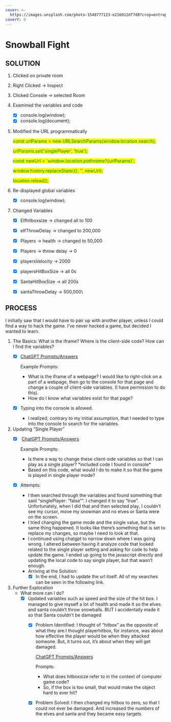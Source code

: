 ```yaml
---
cover: >-
  https://images.unsplash.com/photo-1548777123-e216912df7d8?crop=entropy&cs=srgb&fm=jpg&ixid=M3wxOTcwMjR8MHwxfHNlYXJjaHwxMHx8c25vdyUyMHNhbnRhJTIwZWx2ZXN8ZW58MHx8fHwxNzA0NzU2MjQyfDA&ixlib=rb-4.0.3&q=85
coverY: 0
---
```


# Snowball Fight

## SOLUTION

1. Clicked on private room
2. Right Clicked → Inspect
3. Clicked Console → selected Room
4. Examined the variables and code
   * [x] console.log(window);
   * [x] console.log(document);
5.  Modified the URL programmatically

    <mark style="color:green;">const urlParams = new URLSearchParams(window.location.search);</mark>

    <mark style="color:green;">urlParams.set('singlePlayer', 'true');</mark>

    <mark style="color:green;">const newUrl = \`${window.location.pathname}?${urlParams}\`;</mark>

    <mark style="color:green;">window.history.replaceState({}, '', newUrl);</mark>

    <mark style="color:green;">location.reload();</mark>&#x20;
6. Re-displayed global variables
   * [x] console.log(window);
7. Changed Variables
   * [x] Elfhitboxsize → changed all to 100
   * [x] elfThrowDelay → changed to 200,000
   * [x] Players → health → changed to 50,000
   * [x] Players → throw delay → 0
   * [x] playersVelocity → 2000
   * [x] playersHitBoxSize → all 0s
   * [x] SantaHitBoxSize → all 200s
   * [x] santaThrowDelay → 500,000\


## PROCESS

I initially saw that I would have to pair up with another player, unless I could find a way to hack the game. I’ve never hacked a game, but decided I wanted to learn.

1. The Basics: What is the iframe? Where is the client-side code? How can I find the variables?&#x20;
   *   [x] [ChatGPT Prompts/Answers](https://chat.openai.com/share/df7207c3-0c83-45c8-a3c9-87390ddc7d71)

       Example Prompts:&#x20;

       * What is the iframe of a webpage? I would like to right-click on a part of a webpage, then go to the console for that page and change a couple of client-side variables. (I have permission to do this).
       * How do I know what variables exist for that page?
   * [x] Typing into the console is allowed.&#x20;
     * I realized, contrary to my initial assumption, that I needed to type into the console to search for the variables.
2. Updating “Single Player”
   *   [x] &#x20;[ChatGPT Prompts/Answers](https://chat.openai.com/share/6ca29cb8-9d2f-4c4e-b2f9-acd6b9957cef)

       &#x20;Example Prompts:&#x20;

       * Is there a way to change these client-side variables so that I can play as a single player? \*included code I found in console\*
       * Based on this code, what would I do to make it so that the game is played in single player mode?
   * [x] Attempts:
     * I then searched through the variables and found something that said “singlePlayer: “false””. I changed it to say “true”. Unfortunately, when I did that and then selected play, I couldn’t see my cursor, move my snowman and no elves or Santa were on the screen.
     * I tried changing the game mode and the single value, but the same thing happened. It looks like there’s something that is set to replace my changes, so maybe I need to look at that.&#x20;
     * I continued using chatgpt to narrow down where I was going wrong. I altered between having it analyze code that looked related to the single player setting and asking for code to help update the game. I ended up going to the javascript directly and updating the local code to say single player, but that wasn’t enough.&#x20;
     * Arriving at the Solution:
       * [x] In the end, I had to update the url itself. All of my searches can be seen in the following link.
3. Further Exploration
   * What more can I do?
     * [x] Updated variables such as speed and the size of the hit box. I managed to give myself a lot of health and made it so the elves and santa couldn’t throw snowballs. BUT I accidentally made it so that Santa couldn’t be damaged
       *   [x] Problem Identified: I thought of “hitbox” as the opposite of what they are.I thought playerhitbox, for instance, was about how effective the player would be when they attacked someone. But, it turns out, it’s about when they will get damaged.

           [ChatGPT Prompts/Answers](https://chat.openai.com/share/7090e80a-ef8a-4890-aaaf-5834ecc3858b)

           Prompts:&#x20;

           * What does hitboxsize refer to in the context of computer game code?
           * So, if the box is too small, that would make the object hard to ever hit?
       * [x] Problem Solved: I then changed my hitbox to zero, so that I could not ever be damaged. And increased the numbers of the elves and santa and they became easy targets.
